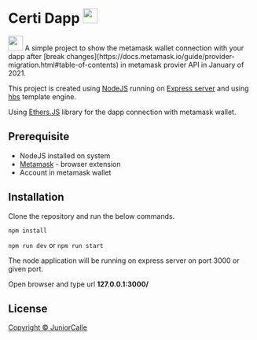 # Certi Dapp <img src='https://cdn.freebiesupply.com/logos/large/2x/metamask-logo-png-transparent.png' width=30px height=30px>
<img src='https://lever-client-logos.s3.amazonaws.com/c35e80b4-bd35-4287-b879-ace7bea15733-1559101757831.png' width=30px height=30px>
A simple project to show the metamask wallet connection with your dapp after [break changes](https://docs.metamask.io/guide/provider-migration.html#table-of-contents) in metamask provier API in January of 2021.

This project is created using [NodeJS](https://nodejs.org/) running on [Express server](https://expressjs.com/) and using [hbs](https://www.npmjs.com/package/hbs) template engine.

Using [Ethers.JS](https://docs.ethers.io/) library for the dapp connection with metamask wallet. 

## Prerequisite
* NodeJS installed on system
* [Metamask](https://docs.metamask.io/) - browser extension
* Account in metamask wallet

## Installation
Clone the repository and run the below commands.

`npm install`

`npm run dev` or `npm run start`

The node application will be running on express server on port 3000 or given port.

Open browser and type url **127.0.0.1:3000/**

## License
[Copyright © JuniorCalle](/LICENSE)
